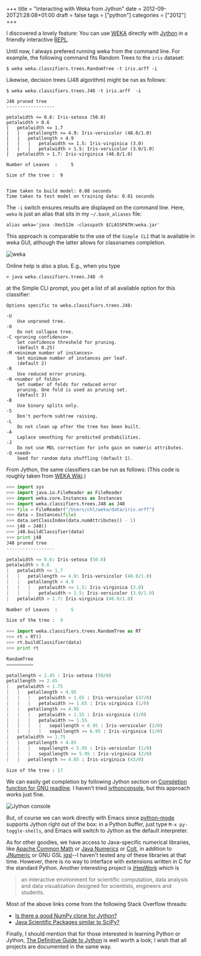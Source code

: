 +++
title = "Interacting with Weka from Jython"
date = 2012-09-20T21:28:08+01:00
draft = false
tags = ["python"]
categories = ["2012"]
+++

I discovered a lovely feature: You can use [WEKA](http://www.cs.waikato.ac.nz/ml/weka/) directly with [Jython](http://www.jython.org) in a friendly interactive [REPL](http://en.wikipedia.org/wiki/Read–eval–print_loop).

<!--more-->

Until now, I always prefered running weka from the command line. For example, the following command fits Random Trees to the `iris` dataset:

```
$ weka weka.classifiers.trees.RandomTree -t iris.arff -i
```

Likewise, decision trees (J48 algorithm) might be run as follows:

```
$ weka weka.classifiers.trees.J48 -t iris.arff  -i

J48 pruned tree
------------------

petalwidth <= 0.6: Iris-setosa (50.0)
petalwidth > 0.6
|   petalwidth <= 1.7
|   |   petallength <= 4.9: Iris-versicolor (48.0/1.0)
|   |   petallength > 4.9
|   |   |   petalwidth <= 1.5: Iris-virginica (3.0)
|   |   |   petalwidth > 1.5: Iris-versicolor (3.0/1.0)
|   petalwidth > 1.7: Iris-virginica (46.0/1.0)

Number of Leaves  :     5

Size of the tree :  9


Time taken to build model: 0.08 seconds
Time taken to test model on training data: 0.01 seconds
```

The `-i` switch ensures results are displayed on the command line. Here, `weka` is just an alias that sits in my `~/.bash_aliases` file:

```
alias weka='java -Xmx512m -classpath $CLASSPATH:weka.jar'
```

This approach is comparable to the use of the `Simple CLI` that is available in weka GUI, although the latter allows for classnames completion.

![weka](/img/20120920130015.png)

Online help is also a plus. E.g., when you type

```
> java weka.classifiers.trees.J48 -h
```

at the Simple CLI prompt, you get a list of all available option for this classifier:

```
Options specific to weka.classifiers.trees.J48:

-U
    Use unpruned tree.
-O
    Do not collapse tree.
-C <pruning confidence>
    Set confidence threshold for pruning.
    (default 0.25)
-M <minimum number of instances>
    Set minimum number of instances per leaf.
    (default 2)
-R
    Use reduced error pruning.
-N <number of folds>
    Set number of folds for reduced error
    pruning. One fold is used as pruning set.
    (default 3)
-B
    Use binary splits only.
-S
    Don't perform subtree raising.
-L
    Do not clean up after the tree has been built.
-A
    Laplace smoothing for predicted probabilities.
-J
    Do not use MDL correction for info gain on numeric attributes.
-Q <seed>
    Seed for random data shuffling (default 1).
```

From Jython, the same classifiers can be run as follows: (This code is roughly taken from [WEKA Wiki](http://weka.wikispaces.com).)

```python
>>> import sys
>>> import java.io.FileReader as FileReader
>>> import weka.core.Instances as Instances
>>> import weka.classifiers.trees.J48 as J48
>>> file = FileReader("/Users/chl/weka/data/iris.arff")
>>> data = Instances(file)
>>> data.setClassIndex(data.numAttributes() - 1)
>>> j48 = J48()
>>> j48.buildClassifier(data)
>>> print j48
J48 pruned tree
------------------

petalwidth <= 0.6: Iris-setosa (50.0)
petalwidth > 0.6
|   petalwidth <= 1.7
|   |   petallength <= 4.9: Iris-versicolor (48.0/1.0)
|   |   petallength > 4.9
|   |   |   petalwidth <= 1.5: Iris-virginica (3.0)
|   |   |   petalwidth > 1.5: Iris-versicolor (3.0/1.0)
|   petalwidth > 1.7: Iris-virginica (46.0/1.0)

Number of Leaves  : 	5

Size of the tree : 	9

>>> import weka.classifiers.trees.RandomTree as RT
>>> rt = RT()
>>> rt.buildClassifier(data)
>>> print rt

RandomTree
==========

petallength < 2.45 : Iris-setosa (50/0)
petallength >= 2.45
|   petalwidth < 1.75
|   |   petallength < 4.95
|   |   |   petalwidth < 1.65 : Iris-versicolor (47/0)
|   |   |   petalwidth >= 1.65 : Iris-virginica (1/0)
|   |   petallength >= 4.95
|   |   |   petalwidth < 1.55 : Iris-virginica (3/0)
|   |   |   petalwidth >= 1.55
|   |   |   |   sepallength < 6.95 : Iris-versicolor (2/0)
|   |   |   |   sepallength >= 6.95 : Iris-virginica (1/0)
|   petalwidth >= 1.75
|   |   petallength < 4.85
|   |   |   sepallength < 5.95 : Iris-versicolor (1/0)
|   |   |   sepallength >= 5.95 : Iris-virginica (2/0)
|   |   petallength >= 4.85 : Iris-virginica (43/0)

Size of the tree : 17
```

We can easily get completion by following Jython section on [Completion function for GNU readline](http://www.jython.org/docs/library/rlcompleter.html). I haven't tried [jythonconsole](http://code.google.com/p/jythonconsole/), but this approach works just fine.

![Jython console](/img/20120920131911.png)

But, of course we can work directly with Emacs since [python-mode](http://www.emacswiki.org/emacs/?action=browse;oldid=PythonMode;id=PythonProgrammingInEmacs) supports Jython right out of the box: in a Python buffer, just type `M-x py-toggle-shells`, and Emacs will switch to Jython as the default interpreter.

As for other goodies, we have access to Java-specific numerical libraries, like [Apache Common Math](http://commons.apache.org/math/userguide/index.html) or [Java Numerics](http://math.nist.gov/javanumerics/) or [Colt](http://acs.lbl.gov/software/colt/), in addition to [JNumeric](http://jnumerical.sourceforge.net) or GNU GSL [jgsl](http://sourceforge.net/projects/jgsl/)--I haven't tested any of these libraries at that time. However, there is no way to interface with extensions written in C for the standard Python. Another interesting project is [jHepWork](http://jwork.org/jhepwork/) which is

> an interactive environment for scientific computation, data analysis and data visualization designed for scientists, engineers and students.

Most of the above links come from the following Stack Overflow threads:

- [Is there a good NumPy clone for Jython?](http://stackoverflow.com/q/316410/420055)
- [Java Scientific Packages similar to SciPy?](http://stackoverflow.com/q/482305/420055)

Finally, I should mention that for those interested in learning Python or Jython, [The Definitive Guide to Jython](http://www.jython.org/jythonbook/en/1.0/) is well worth a look; I wish that all projects are documented in the same way.
